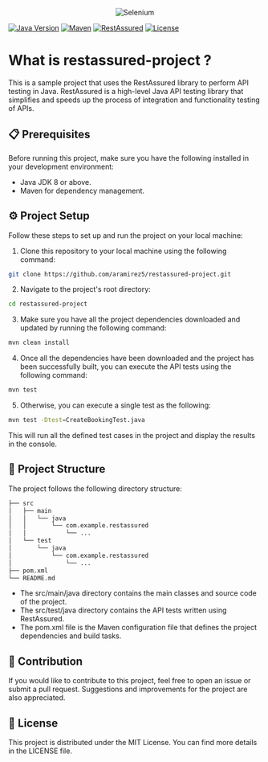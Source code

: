 <p align="center">
  <img alt="Selenium" src="https://qaautomationexpert.files.wordpress.com/2021/05/image-103.png?w=615">
</p>


[![Java Version](https://img.shields.io/badge/Java-8%2B-blue.svg)](https://www.java.com)
[![Maven](https://img.shields.io/badge/Maven-3.8.7-blue.svg)](https://maven.apache.org/)
[![RestAssured](https://img.shields.io/badge/RestAssured-5.3.0-green.svg)](https://rest-assured.io/)
[![License](https://img.shields.io/badge/License-MIT-yellow.svg)](https://opensource.org/licenses/MIT)


# What is restassured-project ?

This is a sample project that uses the RestAssured library to perform API testing in Java. RestAssured is a high-level Java API testing library that simplifies and speeds up the process of integration and functionality testing of APIs.

## 📋 Prerequisites

Before running this project, make sure you have the following installed in your development environment:

* Java JDK 8 or above.
* Maven for dependency management.

## ⚙️ Project Setup 

Follow these steps to set up and run the project on your local machine:

1. Clone this repository to your local machine using the following command:
```sh
git clone https://github.com/aramirez5/restassured-project.git
```
2. Navigate to the project's root directory:
```sh
cd restassured-project
```
3. Make sure you have all the project dependencies downloaded and updated by running the following command:
```sh
mvn clean install
```
4. Once all the dependencies have been downloaded and the project has been successfully built, you can execute the API tests using the following command:
```sh
mvn test
```
5. Otherwise, you can execute a single test as the following:
```sh
mvn test -Dtest=CreateBookingTest.java
```
This will run all the defined test cases in the project and display the results in the console.

## 📁 Project Structure 

The project follows the following directory structure:
```sh
├── src
│   ├── main
│   │   └── java
│   │       └── com.example.restassured
│   │           └── ...
│   └── test
│       └── java
│           └── com.example.restassured
│               └── ...
├── pom.xml
└── README.md
```
* The src/main/java directory contains the main classes and source code of the project.
* The src/test/java directory contains the API tests written using RestAssured.
* The pom.xml file is the Maven configuration file that defines the project dependencies and build tasks.

## 👥 Contribution 
If you would like to contribute to this project, feel free to open an issue or submit a pull request. Suggestions and improvements for the project are also appreciated.

## 📄 License 
This project is distributed under the MIT License. You can find more details in the LICENSE file.